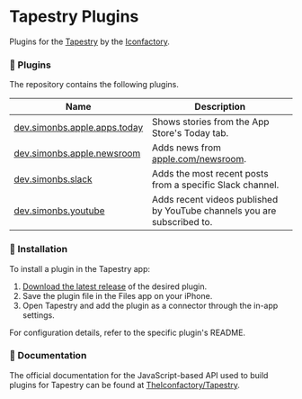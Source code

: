# Tapestry Plugins

Plugins for the [Tapestry](https://usetapestry.com) by the [Iconfactory](https://iconfactory.com).

### 🔌 Plugins

The repository contains the following plugins.

|Name|Description|
|-|-|
|[dev.simonbs.apple.apps.today](https://github.com/simonbs/tapestry-plugins/tree/main/dev.simonbs.apple.apps.today)|Shows stories from the App Store's Today tab.|
|[dev.simonbs.apple.newsroom](https://github.com/simonbs/tapestry-plugins/tree/main/dev.simonbs.apple.newsroom)|Adds news from [apple.com/newsroom](https://www.apple.com/newsroom/).|
|[dev.simonbs.slack](https://github.com/simonbs/tapestry-plugins/tree/main/dev.simonbs.slack)|Adds the most recent posts from a specific Slack channel.|
|[dev.simonbs.youtube](https://github.com/simonbs/tapestry-plugins/tree/main/dev.simonbs.youtube)|Adds recent videos published by YouTube channels you are subscribed to.|

### 🚀 Installation

To install a plugin in the Tapestry app:

1. [Download the latest release](https://github.com/simonbs/tapestry-plugins/releases/latest) of the desired plugin.
2. Save the plugin file in the Files app on your iPhone.
3. Open Tapestry and add the plugin as a connector through the in-app settings.

For configuration details, refer to the specific plugin's README.

### 📖 Documentation

The official documentation for the JavaScript-based API used to build plugins for Tapestry can be found at [TheIconfactory/Tapestry](https://github.com/theiconfactory/tapestry).